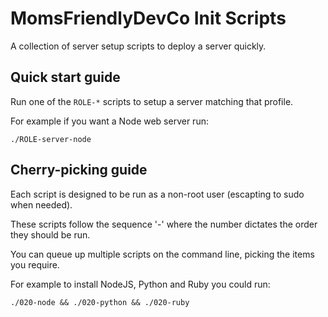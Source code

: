 MomsFriendlyDevCo Init Scripts
==============================
A collection of server setup scripts to deploy a server quickly.



Quick start guide
-----------------
Run one of the `ROLE-*` scripts to setup a server matching that profile.

For example if you want a Node web server run:

	./ROLE-server-node


Cherry-picking guide
--------------------
Each script is designed to be run as a non-root user (escapting to sudo when needed).

These scripts follow the sequence '<run order>-<item>' where the number dictates the order they should be run.

You can queue up multiple scripts on the command line, picking the items you require.

For example to install NodeJS, Python and Ruby you could run:

	./020-node && ./020-python && ./020-ruby

